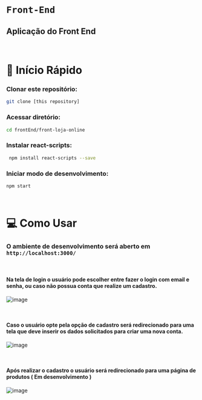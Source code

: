 # `Front-End`
## Aplicação do Front End
<br/>

# 🏁 Início Rápido
### Clonar este repositório:
``` bash
git clone [this repository]
```
### Acessar diretório:
``` bash
cd frontEnd/front-loja-online
```
### Instalar react-scripts:
``` bash
 npm install react-scripts --save
```

### Iniciar modo de desenvolvimento:
``` bash
npm start
```

<br/>

# 💻 Como Usar
### O ambiente de desenvolvimento será aberto em `http://localhost:3000/`

<br/>

#### Na tela de login o usuário pode escolher entre fazer o login com email e senha, ou caso não possua conta que realize um cadastro. 

![image](https://github.com/IMT-ArcaTron/ProjetoLojaOnline/assets/100366691/b0f6f860-6a5e-4a8b-86d8-3be0605ed9f7)

<br/>

#### Caso o usuário opte pela opção de cadastro será redirecionado para uma tela que deve inserir os dados solicitados para criar uma nova conta.

![image](https://github.com/IMT-ArcaTron/ProjetoLojaOnline/assets/100366691/c4539278-bbd8-492e-b44b-5dbca54708e6)

<br/>

#### Após realizar o cadastro o usuário será redirecionado para uma página de produtos ( Em desenvolvimento )

![image](https://github.com/IMT-ArcaTron/ProjetoLojaOnline/assets/100366691/9330b147-24f4-4f45-a221-0a360c14a293)

